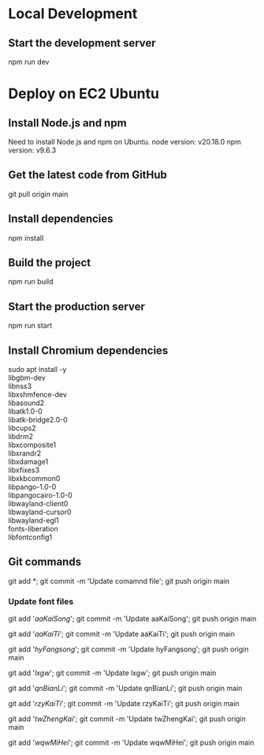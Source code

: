 # Local Development
## Start the development server
npm run dev

# Deploy on EC2 Ubuntu
## Install Node.js and npm
Need to install Node.js and npm on Ubuntu.
node version: v20.18.0
npm version: v9.6.3

## Get the latest code from GitHub
git pull origin main

## Install dependencies
npm install

## Build the project
npm run build

## Start the production server
npm run start

## Install Chromium dependencies
sudo apt install -y \
    libgbm-dev \
    libnss3 \
    libxshmfence-dev \
    libasound2 \
    libatk1.0-0 \
    libatk-bridge2.0-0 \
    libcups2 \
    libdrm2 \
    libxcomposite1 \
    libxrandr2 \
    libxdamage1 \
    libxfixes3 \
    libxkbcommon0 \
    libpango-1.0-0 \
    libpangocairo-1.0-0 \
    libwayland-client0 \
    libwayland-cursor0 \
    libwayland-egl1 \
    fonts-liberation \
    libfontconfig1


## Git commands

git add *; git commit -m 'Update comamnd file'; git push origin main

### Update font files

git add '*aaKaiSong*'; git commit -m 'Update aaKaiSong'; git push origin main

git add '*aaKaiTi*'; git commit -m 'Update aaKaiTi'; git push origin main

git add '*hyFangsong*'; git commit -m 'Update hyFangsong'; git push origin main

git add '*lxgw*'; git commit -m 'Update lxgw'; git push origin main

git add '*qnBianLi*'; git commit -m 'Update qnBianLi'; git push origin main

git add '*rzyKaiTi*'; git commit -m 'Update rzyKaiTi'; git push origin main

git add '*twZhengKai*'; git commit -m 'Update twZhengKai'; git push origin main

git add '*wqwMiHei*'; git commit -m 'Update wqwMiHei'; git push origin main


